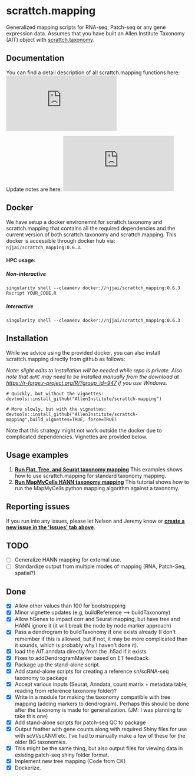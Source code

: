# scrattch.mapping

Generalized mapping scripts for RNA-seq, Patch-seq or any gene expression data. Assumes that you have built an Allen Institute Taxonomy (AIT) object with [scrattch.taxonomy](https://github.com/AllenInstitute/scrattch.taxonomy).

## Documentation

You can find a detail description of all scrattch.mapping functions here: ![Documentation](https://github.com/AllenInstitute/scrattch-mapping/blob/main/scrattch.mapping_0.1.pdf)

Update notes are here: ![Versions](https://github.com/AllenInstitute/scrattch-mapping/blob/dev_njj/VERSIONS.md)

## Docker

We have setup a docker environemnt for scrattch.taxonomy and scrattch.mapping that contains all the required dependencies and the current version of both scrattch.taxonomy and scrattch.mapping. This docker is accessible through docker hub via: `njjai/scrattch_mapping:0.6.3`.

#### HPC usage:

##### Non-interactive
`singularity shell --cleanenv docker://njjai/scrattch_mapping:0.6.3 Rscript YOUR_CODE.R`

##### Interactive
`singularity shell --cleanenv docker://njjai/scrattch_mapping:0.6.3`


## Installation

While we advice using the provided docker, you can also install scrattch.mapping directly from github as follows:

*Note: slight edits to installation will be needed while repo is private.  Also note that `doMC` may need to be installed manually from the download at https://r-forge.r-project.org/R/?group_id=947 if you use Windows.*

```
# Quickly, but without the vignettes:
devtools::install_github("AllenInstitute/scrattch-mapping")

# More slowly, but with the vignettes:
devtools::install_github("AllenInstitute/scrattch-mapping",build_vignettes=TRUE, force=TRUE)
```

Note that this strategy might not work outside the docker due to complicated dependencies. Vignettes are provided below.

## Usage examples

1. [**Run Flat, Tree, and Seurat taxonomy mapping**](https://github.com/AllenInstitute/scrattch-mapping/blob/main/examples/mapping.md) This examples shows how to use scrattch.mapping for standard taxonomy mapping.
2. [**Run MapMyCells HANN taxonomy mapping**](https://github.com/AllenInstitute/scrattch-mapping/blob/main/examples/mapping_MapMyCells.md) This tutorial shows how to run the MapMyCells python mapping algorithm against a taxonomy.

## Reporting issues

If you run into any issues, please let Nelson and Jeremy know or [**create a new issue in the 'Issues' tab above**](https://github.com/AllenInstitute/scrattch-mapping/issues).

## TODO

- [ ] Generalize HANN mapping for external use.
- [ ] Standardize output from multiple modes of mapping (RNA, Patch-Seq, spatial?)

## Done

- [x] Allow other values than 100 for bootstrapping
- [x] Minor vignette updates (e.g, buildReference --> buildTaxonomy)
- [x] Allow hGenes to impact corr and Seurat mapping, but have tree and HANN ignore it (it will break the node by node marker approach)
- [x] Pass a dendrogram to buildTaxonomy if one exists already (I don't remember if this is allowed, but if not, it may be more complicated than it sounds, which is probably why I haven't done it).
- [x] load the AIT.anndata directly from the .h5ad if it exists
- [x] Fixes to addDendrogramMarker based on ET feedback.
- [x] Package up the stand-alone script.
- [x] Add stand-alone scripts for creating a reference sn/scRNA-seq taxonomy to package
- [x] Accept various inputs (Seurat, Anndata, count matrix + metadata table, reading from reference taxonomy folder)?
- [x] Write in a module for making the taxonomy compatible with tree mapping (adding markers to dendrogram). Perhaps this should be done after the taxonomy is made for generalization. (JM: I was planning to take this one)
- [x] Add stand-alone scripts for patch-seq QC to package
- [x] Output feather with gene counts along with required Shiny files for use with scVI/scANVI etc. I’ve had to manually make a few of these for the older BG taxonomies.
- [x] This might be the same thing, but also output files for viewing data in existing patch-seq shiny folder format.
- [x] Implement new tree mapping (Code from CK)
- [x] Dockerize.
